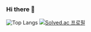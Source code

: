 ### Hi there 👋

<!--
**000sub/000sub** is a ✨ _special_ ✨ repository because its `README.md` (this file) appears on your GitHub profile.

Here are some ideas to get you started:

- 🔭 I’m currently working on ...
- 🌱 I’m currently learning at SKKU
- 👯 I’m looking to collaborate on ...
- 🤔 I’m looking for help with ...
- 💬 Ask me about ...
- 📫 How to reach me: ...
- 😄 Pronouns: ...
- ⚡ Fun fact: ...
-->

![Top Langs](https://github-readme-stats.vercel.app/api/top-langs/?username=000sub&count_private=true&layout=compact&theme=dark)
[![Solved.ac 프로필](http://mazassumnida.wtf/api/generate_badge?boj=dt2980)](https://solved.ac/dt2980)
